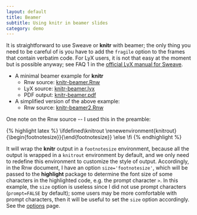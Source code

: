 ```yaml
---
layout: default
title: Beamer
subtitle: Using knitr in beamer slides
category: demo
---
```


It is straightforward to use Sweave or **knitr** with beamer; the only thing you need to be careful of is you have to add the `fragile` option to the frames that contain verbatim code. For LyX users, it is not that easy at the moment but is possible anyway; see FAQ 1 in the [official LyX manual for Sweave](https://github.com/downloads/yihui/lyx/sweave.pdf).

- A minimal beamer example for **knitr**
  - Rnw source: [knitr-beamer.Rnw](https://github.com/yihui/knitr/blob/master/inst/examples/knitr-beamer.Rnw)
  - LyX source: [knitr-beamer.lyx](https://github.com/yihui/knitr/blob/master/inst/examples/knitr-beamer.lyx)
  - PDF output: [knitr-beamer.pdf](https://github.com/downloads/yihui/knitr/knitr-beamer.pdf)
- A simplified version of the above example:
  - Rnw source: [knitr-beamer2.Rnw](https://gist.github.com/1803930)

One note on the Rnw source -- I used this in the preamble:

{% highlight latex %}
\ifdefined\knitrout
  \renewenvironment{knitrout}{\begin{footnotesize}}{\end{footnotesize}}
\else
\fi
{% endhighlight %}

It will wrap the **knitr** output in a `footnotesize` environment, because all the output is wrapped in a `knitrout` environment by default, and we only need to redefine this environment to customize the style of output. Accordingly, in the Rnw document, I have an option `size='footnotesize'`, which will be passed to the **highlight** package to determine the font size of some characters in the highlighted code, e.g. the prompt character `>`. In this example, the `size` option is useless since I did not use prompt characters (`prompt=FALSE` by default); some users may be more comfortable with prompt characters, then it will be useful to set the `size` option accordingly. See the [options](/knitr/options) page.
